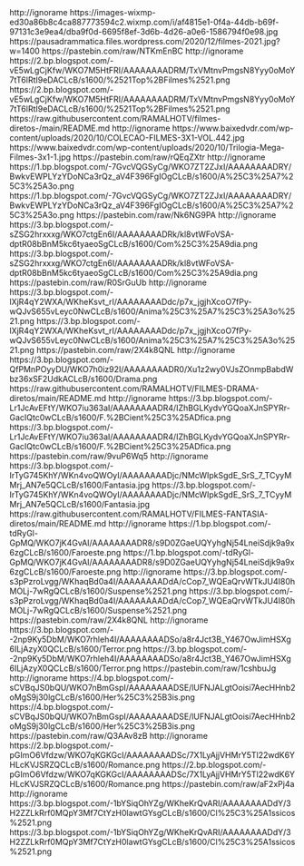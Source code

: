 

<?xml version="1.0" encoding="UTF-8" standalone="yes"?>


<item>
<title>[B][COLOR white]Filmes Lançamentos[/COLOR][/B]</title>
<link>http://ignorame</link>
<thumbnail>https://images-wixmp-ed30a86b8c4ca887773594c2.wixmp.com/i/af4815e1-0f4a-44db-b69f-97131c3e9ea4/dba9f0d-6695f8ef-3d6b-4d26-a0e6-1586794f0e98.jpg</thumbnail>
<fanart>https://pausadrammatica.files.wordpress.com/2020/12/filmes-2021.jpg?w=1400</fanart>
<externallink>https://pastebin.com/raw/NTKmEnBC</externallink>
</item>
<item>
<title>[B][COLOR white] Filmes Diversos[/COLOR][/B]</title>
<link>http://ignorame</link>
<thumbnail>https://2.bp.blogspot.com/-vE5wLgCjKfw/WKO7M5HtFRI/AAAAAAAADRM/TxVMtnvPmgsN8Yyy0oMoY7tT6lRtI9eDACLcB/s1600/%2521Top%2BFilmes%2521.png</thumbnail>
<fanart>https://2.bp.blogspot.com/-vE5wLgCjKfw/WKO7M5HtFRI/AAAAAAAADRM/TxVMtnvPmgsN8Yyy0oMoY7tT6lRtI9eDACLcB/s1600/%2521Top%2BFilmes%2521.png</fanart>
<externallink>https://raw.githubusercontent.com/RAMALHOTV/filmes-diretos-/main/README.md</externallink>
</item>
 

 
<item>
<title>[B][COLOR white]FILMES TRIOLOGIA  [/COLOR][/B]</title>
<link>http://ignorame</link>
<thumbnail>https://www.baixedvdr.com/wp-content/uploads/2020/10/COLECAO-FILMES-3X1-VOL.442.jpg</thumbnail>
<fanart>https://www.baixedvdr.com/wp-content/uploads/2020/10/Trilogia-Mega-Filmes-3x1-1.jpg</fanart>
<externallink>https://pastebin.com/raw/rQEqZXtr</externallink>
</item>
 
 
<item>
<title>[B][COLOR white]FILMES AÇÃO[/COLOR][/B]</title>
<link>http://ignorame</link>
<thumbnail>https://1.bp.blogspot.com/-7GvcVQGSyCg/WKO7ZT2ZJxI/AAAAAAAADRY/BwkvEWPLYzYDoNCa3rQz_aV4F396FgIOgCLcB/s1600/A%25C3%25A7%25C3%25A3o.png</thumbnail>
<fanart>https://1.bp.blogspot.com/-7GvcVQGSyCg/WKO7ZT2ZJxI/AAAAAAAADRY/BwkvEWPLYzYDoNCa3rQz_aV4F396FgIOgCLcB/s1600/A%25C3%25A7%25C3%25A3o.png</fanart>
<externallink>https://pastebin.com/raw/Nk6NG9PA</externallink>
</item>
 
<item>
<title>[B][COLOR white]FILMES Comédia[/COLOR][/B]</title>
<link>http://ignorame</link>
<thumbnail>https://3.bp.blogspot.com/-sZSG2hrxxxg/WKO7ctgEn6I/AAAAAAAADRk/kl8vtWFoVSA-dptR08bBnM5kc6tyaeoSgCLcB/s1600/Com%25C3%25A9dia.png</thumbnail>
<fanart>https://3.bp.blogspot.com/-sZSG2hrxxxg/WKO7ctgEn6I/AAAAAAAADRk/kl8vtWFoVSA-dptR08bBnM5kc6tyaeoSgCLcB/s1600/Com%25C3%25A9dia.png</fanart>
<externallink>https://pastebin.com/raw/R0SrGuUb</externallink>
</item>

<item>
<title>[B][COLOR white]FILMES Animação [/COLOR][/B]</title>
<link>http://ignorame</link>
<thumbnail>https://3.bp.blogspot.com/-lXjR4qY2WXA/WKheKsvt_rI/AAAAAAAADdc/p7x_jgjhXcoO7fPy-wQJvS655vLeyc0NwCLcB/s1600/Anima%25C3%25A7%25C3%25A3o%2521.png</thumbnail>
<fanart>https://3.bp.blogspot.com/-lXjR4qY2WXA/WKheKsvt_rI/AAAAAAAADdc/p7x_jgjhXcoO7fPy-wQJvS655vLeyc0NwCLcB/s1600/Anima%25C3%25A7%25C3%25A3o%2521.png</fanart>
<externallink>https://pastebin.com/raw/2X4k8QNL</externallink>
</item>
 
<item>
<title>[B][COLOR white]FILMES  Drama[/COLOR][/B]</title>
<link>http://ignorame</link>
<thumbnail>https://3.bp.blogspot.com/-QfPMnPOyyDU/WKO7h0iz92I/AAAAAAAADR0/Xu1z2wy0VJsZOnmpBabdWbz36xSF2UdkACLcB/s1600/Drama.png</thumbnail>
<fanarthttps://3.bp.blogspot.com/-QfPMnPOyyDU/WKO7h0iz92I/AAAAAAAADR0/Xu1z2wy0VJsZOnmpBabdWbz36xSF2UdkACLcB/s1600/Drama.png</fanart>
<externallink>https://raw.githubusercontent.com/RAMALHOTV/FILMES-DRAMA-diretos/main/README.md</externallink>
</item>

<item>
<title>[B][COLOR white]FILMES F. Científica[/COLOR][/B]</title>
<link>http://ignorame</link>
<thumbnail>https://3.bp.blogspot.com/-Lr1JcAvEFtY/WKO7iu363aI/AAAAAAAADR4/IZhBGLKydvYGQoaXJnSPYRr-GacIQtc0wCLcB/s1600/F.%2BCient%25C3%25ADfica.png</thumbnail>
<fanart>https://3.bp.blogspot.com/-Lr1JcAvEFtY/WKO7iu363aI/AAAAAAAADR4/IZhBGLKydvYGQoaXJnSPYRr-GacIQtc0wCLcB/s1600/F.%2BCient%25C3%25ADfica.png</fanart>
<externallink>https://pastebin.com/raw/9vuP6Wq5</externallink>
</item>

<item>
<title>[B][COLOR white]FILMES Fantasia [/COLOR][/B]</title>
<link>http://ignorame</link>
<thumbnail>https://3.bp.blogspot.com/-IrTyG745KhY/WKn4voQWOyI/AAAAAAAADjc/NMcWIpkSgdE_SrS_7_TCyyMMrj_AN7e5QCLcB/s1600/Fantasia.jpg</thumbnail>
<fanart>https://3.bp.blogspot.com/-IrTyG745KhY/WKn4voQWOyI/AAAAAAAADjc/NMcWIpkSgdE_SrS_7_TCyyMMrj_AN7e5QCLcB/s1600/Fantasia.jpg</fanart>
<externallink>https://raw.githubusercontent.com/RAMALHOTV/FILMES-FANTASIA-diretos/main/README.md</externallink>
</item>

<item>
<title>[B][COLOR white]FILMES  Faroeste[/COLOR][/B]</title>
<link>http://ignorame</link>
<thumbnail>https://1.bp.blogspot.com/-tdRyGl-GpMQ/WKO7jK4GvAI/AAAAAAAADR8/s9D0ZGaeUQYyhgNj54LneiSdjk9a9x6zgCLcB/s1600/Faroeste.png</thumbnail>
<fanart>https://1.bp.blogspot.com/-tdRyGl-GpMQ/WKO7jK4GvAI/AAAAAAAADR8/s9D0ZGaeUQYyhgNj54LneiSdjk9a9x6zgCLcB/s1600/Faroeste.png</fanart>
<externallink></externallink>
</item>

<item>
<title>[B][COLOR white]FILMES Suspense[/COLOR][/B]</title>
<link>http://ignorame</link>
<thumbnail>https://3.bp.blogspot.com/-s3pPzroLvgg/WKhaqBd0a4I/AAAAAAAADdA/cCop7_WQEaQrvWTkJU4I80hMOLj-7wRgQCLcB/s1600/Suspense%2521.png</thumbnail>
<fanart>https://3.bp.blogspot.com/-s3pPzroLvgg/WKhaqBd0a4I/AAAAAAAADdA/cCop7_WQEaQrvWTkJU4I80hMOLj-7wRgQCLcB/s1600/Suspense%2521.png</fanart>
<externallink>https://pastebin.com/raw/2X4k8QNL</externallink>
</item>

<item>
<title>[B][COLOR white]FILMES Terror[/COLOR][/B]</title>
<link>http://ignorame</link>
<thumbnail>https://3.bp.blogspot.com/--2np9Ky5DbM/WKO7rhleh4I/AAAAAAAADSo/a8r4Jct3B_Y467OwJimHSXg6ILjAzyX0QCLcB/s1600/Terror.png</thumbnail>
<fanart>https://3.bp.blogspot.com/--2np9Ky5DbM/WKO7rhleh4I/AAAAAAAADSo/a8r4Jct3B_Y467OwJimHSXg6ILjAzyX0QCLcB/s1600/Terror.png</fanart>
<externallink>https://pastebin.com/raw/1cshbuJg</externallink>
</item>

<item>
<title>[B][COLOR white]FILMES MARVEL-DC[/COLOR][/B]</title>
<link>http://ignorame</link>
<thumbnail>https://4.bp.blogspot.com/-sCVBqJS0bQU/WKO7nBmGspI/AAAAAAAADSE/lUFNJALgtOoisi7AecHHnb2oMgS9j30lgCLcB/s1600/Her%25C3%25B3is.png</thumbnail>
<fanart>https://4.bp.blogspot.com/-sCVBqJS0bQU/WKO7nBmGspI/AAAAAAAADSE/lUFNJALgtOoisi7AecHHnb2oMgS9j30lgCLcB/s1600/Her%25C3%25B3is.png</fanart>
<externallink>https://pastebin.com/raw/Q3AAv8zB</externallink>
</item>

<item>
<title>[B][COLOR white]FILMES ROMANCE[/COLOR][/B]</title>
<link>http://ignorame</link>
<thumbnail>https://2.bp.blogspot.com/-pGImO6Vfdzw/WKO7qKGKGcI/AAAAAAAADSc/7X1LyAjjVHMrY5Tl22wdK6YHLcKVJSRZQCLcB/s1600/Romance.png</thumbnail>
<fanart>https://2.bp.blogspot.com/-pGImO6Vfdzw/WKO7qKGKGcI/AAAAAAAADSc/7X1LyAjjVHMrY5Tl22wdK6YHLcKVJSRZQCLcB/s1600/Romance.png</fanart>
<externallink>https://pastebin.com/raw/aF2xPj4a</externallink>
</item>



<item>
<title>[B][COLOR white]FILMES Clássicos[/COLOR][/B]</title>
<link>http://ignorame</link>
<thumbnail>https://3.bp.blogspot.com/-1bYSiqOhYZg/WKheKrQvARI/AAAAAAAADdY/3H2ZZLkRrf0MQpY3Mf7CtYzH0lawtGYsgCLcB/s1600/Cl%25C3%25A1ssicos%2521.png</thumbnail>
<fanart>https://3.bp.blogspot.com/-1bYSiqOhYZg/WKheKrQvARI/AAAAAAAADdY/3H2ZZLkRrf0MQpY3Mf7CtYzH0lawtGYsgCLcB/s1600/Cl%25C3%25A1ssicos%2521.png</fanart>
<externallink></externallink>
</item>
